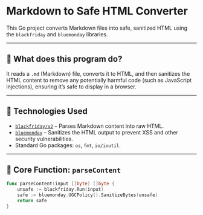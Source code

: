 # Markdown to Safe HTML Converter

This Go project converts Markdown files into safe, sanitized HTML using the `blackfriday` and `bluemonday` libraries.

---

## 🚀 What does this program do?

It reads a `.md` (Markdown) file, converts it to HTML, and then sanitizes the HTML content to remove any potentially harmful code (such as JavaScript injections), ensuring it’s safe to display in a browser.

---

## 🧩 Technologies Used

- [`blackfriday/v2`](https://github.com/russross/blackfriday) – Parses Markdown content into raw HTML.
- [`bluemonday`](https://github.com/microcosm-cc/bluemonday) – Sanitizes the HTML output to prevent XSS and other security vulnerabilities.
- Standard Go packages: `os`, `fmt`, `io/ioutil`.

---

## 📌 Core Function: `parseContent`

```go
func parseContent(input []byte) []byte {
    unsafe := blackfriday.Run(input)
    safe := bluemonday.UGCPolicy().SanitizeBytes(unsafe)
    return safe
}